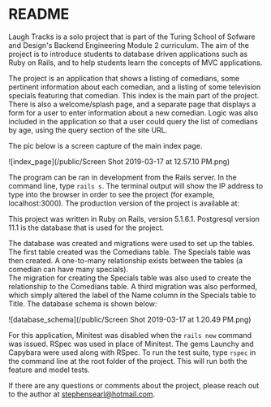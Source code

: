 # README

Laugh Tracks is a solo project that is part of the Turing School of Sofware and
Design's Backend Engineering Module 2 curriculum.  The aim of the project is to
introduce students to database driven applications such as Ruby on Rails, and
to help students learn the concepts of MVC applications.

The project is an application that shows a listing of comedians, some pertinent
information about each comedian, and a listing of some television specials
featuring that comedian.  This index is the main part of the project.  There
is also a welcome/splash page, and a separate page that displays a form for a
user to enter information about a new comedian.  Logic was also included in the
application so that a user could query the list of comedians by age, using the
query section of the site URL.  

The pic below is a screen capture of the main index page.

![index_page](/public/Screen Shot 2019-03-17 at 12.57.10 PM.png)

The program can be ran in development from the Rails server.  In the command line, type `rails s`.  The terminal output will show
the IP address to type into the browser in order to see the project (for example, localhost:3000).  The production version of
the project is available at:



This project was written in Ruby on Rails, version 5.1.6.1.  Postgresql version 11.1 is the database that is used for the project.

The database was created and migrations were used to set up the
tables.  The first table created was the Comedians table.  The
Specials table was then created.  A one-to-many relationship
exists between the tables (a comedian can have many specials).  
The migration for creating the Specials table was also used to
create the relationship to the Comedians table.  A third migration
was also performed, which simply altered the label of the Name column in the Specials table to Title. The database schema is shown below:

![database_schema](/public/Screen Shot 2019-03-17 at 1.20.49 PM.png)

For this application, Minitest was disabled when the `rails new` command was issued.  RSpec was used in place of Minitest.  The gems Launchy and Capybara were used along with RSpec.  To run the test suite, type `rspec` in the command line at the root folder of the project.  This will run both the feature and model tests.

If there are any questions or comments about the project, please reach out to the author at stephensearl@hotmail.com.
